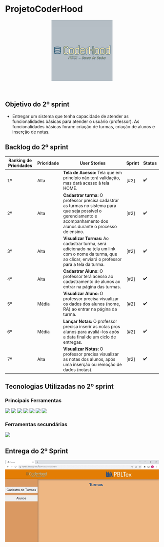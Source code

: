 # ProjetoCoderHood

<p align="center"> <img width="200px" height="200px" src="Coderhood.jpg"/> </p>
<br id="topo">


<span id="objetivo"></span>

## Objetivo do 2º sprint

* Entregar um sistema que tenha capacidade de atender as funcionalidades básicas para atender o usuário (professor). As funcionalidades básicas foram: criação de turmas, criação de alunos e inserção de notas.  

## Backlog do 2º sprint


| Ranking de Prioridades | Prioridade | User Stories | Sprint | Status |
| ------------- | ------------- | ------------- | ------------- | ------------- |
| 1º | Alta |  **Tela de Acesso:** Tela que em princípio não terá validação, mas dará acesso à tela HOME.  | [#2]  |✔️| 
| 2º | Alta |  **Cadastrar turma:** O professor precisa cadastrar as turmas no sistema para que seja possível o gerenciamento e acompanhamento dos alunos durante o processo de ensino.  | [#2]  |✔️| 
| 3º | Alta | **Visualizar Turmas:** Ao cadastrar turma, será adicionado na tela um link com o nome da turma, que ao clicar, enviará o professor para a tela da turma. | [#2]  |✔️| 
| 4º | Alta | **Cadastrar Aluno:** O professor terá acesso ao cadastramento de alunos ao entrar na página das turmas. | [#2]  |✔️| 
| 5º | Média | **Visualizar Aluno:** O professor precisa visualizar os dados dos alunos (nome, RA) ao entrar na página da turma.  | [#2] |✔️| 
| 6º | Média | **Lançar Notas:** O professor precisa inserir as notas pros alunos para avaliá-los após a data final de um ciclo de entregas. | [#2] |✔️| 
| 7º | Alta | **Visualizar Notas:** O professor precisa visualizar as notas dos alunos, após uma inserção ou remoção de dados (notas).  | [#2] |✔️|



## Tecnologias Utilizadas no 2º sprint
### Principais Ferramentas

<div align="Left">
    
  <img src="https://img.shields.io/badge/GIT-E44C30?style=for-the-badge&logo=git&logoColor=white" />
  <img src="https://img.shields.io/badge/GitHub-100000?style=for-the-badge&logo=github&logoColor=white"/>
  <img src="https://img.shields.io/badge/HTML5-151515?style=for-the-badge&logo=html5&logoColor=602D9B"/>
  <img src="https://img.shields.io/badge/CSS3-151515?style=for-the-badge&logo=css3&logoColor=602D9B"/>
  <img src="https://img.shields.io/badge/JavaScript-151515?style=for-the-badge&logo=javascript&logoColor=602D9B"/>
  <img src="https://img.shields.io/badge/Python-151515?style=for-the-badge&logo=python&logoColor=602D9B"/>
  <img src="https://img.shields.io/badge/Flask-151515?style=for-the-badge&logo=flask&logoColor=602D9B"/>
    
</div>

### Ferramentas secundárias

<div align="Left">
    
  <img src="https://img.shields.io/badge/VSCode-0078D4?style=for-the-badge&logo=visual%20studio%20code&logoColor=white" />

</div>

## Entrega do 2º Sprint

<p align="center"> <img src="GIF Atualizado - Google Chrome 2023-10-19 19-41-55.gif"/> </p>
